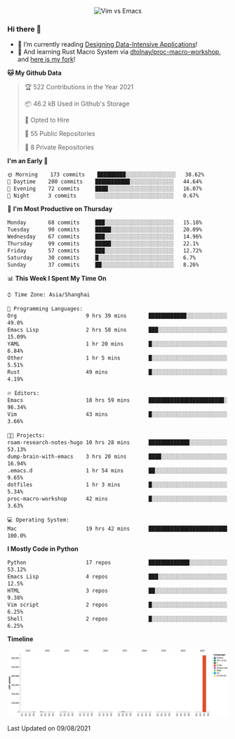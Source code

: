 <p align="center">
    <img src="https://gist.githubusercontent.com/coldnight/e696baffb094e71c96cb302118878eae/raw/40ea5053a6f66cc65f90f437e4173497da225958/banner.gif" alt="Vim vs Emacs" />
</p>

### Hi there 👋

- 📖 I’m currently reading [Designing Data-Intensive Applications](https://www.oreilly.com/library/view/designing-data-intensive-applications/9781491903063/)!
- 🌱 And learning Rust Macro System via [dtolnay/proc-macro-workshop](https://github.com/dtolnay/proc-macro-workshop), and [here is my fork](https://github.com/coldnight/proc-macro-workshop)!

<!--START_SECTION:waka-->
**🐱 My Github Data** 

> 🏆 522 Contributions in the Year 2021
 > 
> 📦 46.2 kB Used in Github's Storage 
 > 
> 💼 Opted to Hire
 > 
> 📜 55 Public Repositories 
 > 
> 🔑 8 Private Repositories  
 > 
**I'm an Early 🐤** 

```text
🌞 Morning    173 commits    █████████░░░░░░░░░░░░░░░░   38.62% 
🌆 Daytime    200 commits    ███████████░░░░░░░░░░░░░░   44.64% 
🌃 Evening    72 commits     ████░░░░░░░░░░░░░░░░░░░░░   16.07% 
🌙 Night      3 commits      ░░░░░░░░░░░░░░░░░░░░░░░░░   0.67%

```
📅 **I'm Most Productive on Thursday** 

```text
Monday       68 commits     ███░░░░░░░░░░░░░░░░░░░░░░   15.18% 
Tuesday      90 commits     █████░░░░░░░░░░░░░░░░░░░░   20.09% 
Wednesday    67 commits     ███░░░░░░░░░░░░░░░░░░░░░░   14.96% 
Thursday     99 commits     █████░░░░░░░░░░░░░░░░░░░░   22.1% 
Friday       57 commits     ███░░░░░░░░░░░░░░░░░░░░░░   12.72% 
Saturday     30 commits     █░░░░░░░░░░░░░░░░░░░░░░░░   6.7% 
Sunday       37 commits     ██░░░░░░░░░░░░░░░░░░░░░░░   8.26%

```


📊 **This Week I Spent My Time On** 

```text
⌚︎ Time Zone: Asia/Shanghai

💬 Programming Languages: 
Org                      9 hrs 39 mins       ████████████░░░░░░░░░░░░░   49.0% 
Emacs Lisp               2 hrs 58 mins       ███░░░░░░░░░░░░░░░░░░░░░░   15.09% 
YAML                     1 hr 20 mins        █░░░░░░░░░░░░░░░░░░░░░░░░   6.84% 
Other                    1 hr 5 mins         █░░░░░░░░░░░░░░░░░░░░░░░░   5.51% 
Rust                     49 mins             █░░░░░░░░░░░░░░░░░░░░░░░░   4.19%

🔥 Editors: 
Emacs                    18 hrs 59 mins      ████████████████████████░   96.34% 
Vim                      43 mins             █░░░░░░░░░░░░░░░░░░░░░░░░   3.66%

🐱‍💻 Projects: 
roam-research-notes-hugo 10 hrs 28 mins      █████████████░░░░░░░░░░░░   53.13% 
dump-brain-with-emacs    3 hrs 20 mins       ████░░░░░░░░░░░░░░░░░░░░░   16.94% 
.emacs.d                 1 hr 54 mins        ██░░░░░░░░░░░░░░░░░░░░░░░   9.65% 
dotfiles                 1 hr 3 mins         █░░░░░░░░░░░░░░░░░░░░░░░░   5.34% 
proc-macro-workshop      42 mins             █░░░░░░░░░░░░░░░░░░░░░░░░   3.63%

💻 Operating System: 
Mac                      19 hrs 42 mins      █████████████████████████   100.0%

```

**I Mostly Code in Python** 

```text
Python                   17 repos            █████████████░░░░░░░░░░░░   53.12% 
Emacs Lisp               4 repos             ███░░░░░░░░░░░░░░░░░░░░░░   12.5% 
HTML                     3 repos             ██░░░░░░░░░░░░░░░░░░░░░░░   9.38% 
Vim script               2 repos             █░░░░░░░░░░░░░░░░░░░░░░░░   6.25% 
Shell                    2 repos             █░░░░░░░░░░░░░░░░░░░░░░░░   6.25%

```


**Timeline**

![Chart not found](https://raw.githubusercontent.com/coldnight/coldnight/master/charts/bar_graph.png) 


 Last Updated on 09/08/2021
<!--END_SECTION:waka-->
